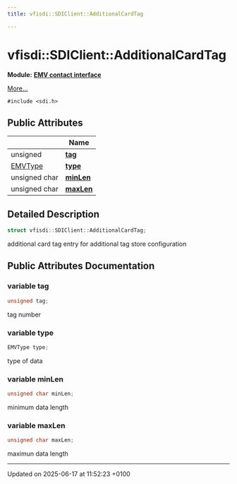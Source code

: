 ```yaml
---
title: vfisdi::SDIClient::AdditionalCardTag

---
```


# vfisdi::SDIClient::AdditionalCardTag

**Module:** **[EMV contact interface](group__sdiemvct.md)**



 [More...](#detailed-description)


`#include <sdi.h>`

## Public Attributes

|                | Name           |
| -------------- | -------------- |
| unsigned | **[tag](structvfisdi_1_1_s_d_i_client_1_1_additional_card_tag.md#variable-tag)**  |
| [EMVType](namespacevfisdi.md#enum-emvtype) | **[type](structvfisdi_1_1_s_d_i_client_1_1_additional_card_tag.md#variable-type)**  |
| unsigned char | **[minLen](structvfisdi_1_1_s_d_i_client_1_1_additional_card_tag.md#variable-minlen)**  |
| unsigned char | **[maxLen](structvfisdi_1_1_s_d_i_client_1_1_additional_card_tag.md#variable-maxlen)**  |

## Detailed Description

```cpp
struct vfisdi::SDIClient::AdditionalCardTag;
```


additional card tag entry for additional tag store configuration 

## Public Attributes Documentation

### variable tag

```cpp
unsigned tag;
```


tag number 


### variable type

```cpp
EMVType type;
```


type of data 


### variable minLen

```cpp
unsigned char minLen;
```


minimum data length 


### variable maxLen

```cpp
unsigned char maxLen;
```


maximun data length 


-------------------------------

Updated on 2025-06-17 at 11:52:23 +0100